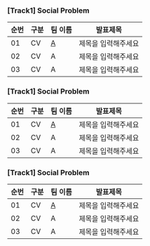 

### [Track1] Social Problem

순번|구분|팀 이름| 발표제목
----|----|----|----
01|CV|[A](https://boostcamp.connect.or.kr/)|제목을 입력해주세요
02|CV|A|제목을 입력해주세요
03|CV|A|제목을 입력해주세요


### [Track1] Social Problem

순번|구분|팀 이름| 발표제목
----|----|----|----
01|CV|[A](https://boostcamp.connect.or.kr/)|제목을 입력해주세요
02|CV|A|제목을 입력해주세요
03|CV|A|제목을 입력해주세요

### [Track1] Social Problem

순번|구분|팀 이름| 발표제목
----|----|----|----
01|CV|[A](https://boostcamp.connect.or.kr/)|제목을 입력해주세요
02|CV|A|제목을 입력해주세요
03|CV|A|제목을 입력해주세요
